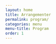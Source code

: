 ```yaml
---
layout: home
title: Arrangementer
permalink: program/
categories: menu
menu-title: Program
order: 1
---
```

